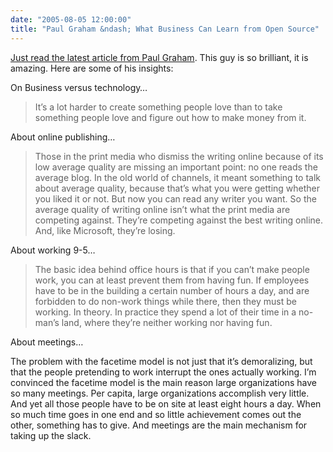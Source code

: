 ```yaml
---
date: "2005-08-05 12:00:00"
title: "Paul Graham &ndash; What Business Can Learn from Open Source"
---
```




[Just read the latest article from Paul Graham](http://www.paulgraham.com/opensource.html#f4n). This guy is so brilliant, it is amazing. Here are some of his insights:

On Business versus technology&hellip;

> It&rsquo;s a lot harder to create something people love than to take something people love and figure out how to make money from it.


About online publishing&hellip;

> Those in the print media who dismiss the writing online because of its low average quality are missing an important point: no one reads the average blog. In the old world of channels, it meant something to talk about average quality, because that&rsquo;s what you were getting whether you liked it or not. But now you can read any writer you want. So the average quality of writing online isn&rsquo;t what the print media are competing against. They&rsquo;re competing against the best writing online. And, like Microsoft, they&rsquo;re losing.


About working 9-5&hellip;

> The basic idea behind office hours is that if you can&rsquo;t make people work, you can at least prevent them from having fun. If employees have to be in the building a certain number of hours a day, and are forbidden to do non-work things while there, then they must be working. In theory. In practice they spend a lot of their time in a no-man&rsquo;s land, where they&rsquo;re neither working nor having fun.


About meetings&hellip;

> 
The problem with the facetime model is not just that it&rsquo;s demoralizing, but that the people pretending to work interrupt the ones actually working. I&rsquo;m convinced the facetime model is the main reason large organizations have so many meetings. Per capita, large organizations accomplish very little. And yet all those people have to be on site at least eight hours a day. When so much time goes in one end and so little achievement comes out the other, something has to give. And meetings are the main mechanism for taking up the slack.



